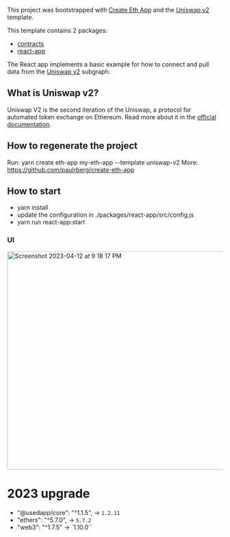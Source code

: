 This project was bootstrapped with [Create Eth App](https://github.com/paulrberg/create-eth-app) and the
[Uniswap v2](https://github.com/paulrberg/create-eth-app/tree/develop/templates/react/uniswap-v2) template.

This template contains 2 packages:

- [contracts](/packages/contracts)
- [react-app](/packages/react-app)

The React app implements a basic example for how to connect and pull data from the
[Uniswap v2](https://thegraph.com/explorer/subgraph/uniswap/uniswap-v2) subgraph.

## What is Uniswap v2?

Uniswap V2 is the second iteration of the Uniswap, a protocol for automated token exchange on Ethereum. Read more about it in the [official documentation](https://uniswap.org/docs/v2/).

## How to regenerate the project

Run: yarn create eth-app my-eth-app --template uniswap-v2
More: https://github.com/paulrberg/create-eth-app

## How to start
- yarn install
- update the configuration in ./packages/react-app/src/config.js
- yarn run react-app:start
### UI 
<img width="509" alt="Screenshot 2023-04-12 at 9 18 17 PM" src="https://user-images.githubusercontent.com/86425604/231486626-fa0551ab-b53f-42e7-a6cc-e958503750e2.png">


# 2023 upgrade
- "@usedapp/core": "^1.1.5", -> `1.2.11`
- "ethers": "^5.7.0", ->  `5.7.2`
- "web3": "^1.7.5" -> `1.10.0``
